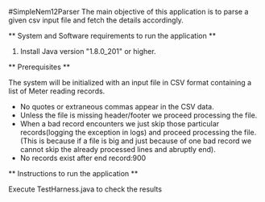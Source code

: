 #SimpleNem12Parser
The main objective of this application is to parse a given csv input file and fetch the details accordingly.

** System and Software requirements to run the application **
1. Install Java version "1.8.0_201" or higher.


** Prerequisites **

The system will be initialized with an input file in CSV format containing a list of Meter reading records.
* No quotes or extraneous commas appear in the CSV data.
* Unless the file is missing header/footer we proceed processing the file.
* When a bad record encounters we just skip those particular records(logging the exception in logs) and proceed processing the file.(This is because if a file is big and just because of one bad record we cannot skip the already processed lines and abruptly end).
* No records exist after end record:900

** Instructions to run the application **

Execute TestHarness.java to check the results
